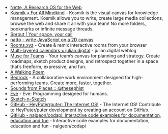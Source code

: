 - [Nette, A Research OS for the Web](https://www.nette.io/)
- [Kosmik • For All Mindkind](https://lithium.paris/) - Kosmik is the visual canvas for knowledge management. Kosmik allows you to write, create large media collections, browse the web and share it all with your team! No more folders, bookmarks or infinite message threads.
- [Sprout | Your space, your call](https://sprout.place/)
- [natto - write JavaScript on a 2D canvas](https://natto.dev/)
- [Rooms.xyz](https://rooms.xyz/) - Create & remix interactive rooms from your browser
- [Multi-layered calendars « julian.digital](https://julian.digital/2023/07/06/multi-layered-calendars/) - julian.digital weblog
- [Muse for Teams](https://museapp.com/) - Your team’s canvas for planning and strategy. Create roadmaps, sketch product designs, and retrospect together in a space that’s freeform, expressive, and fun.
- [A Walking Poem](https://walk.javier.computer/)
- [Bedrock](https://www.bedrock.computer/) - A collaborative work environment designed for high-performing teams. Create more, faster, together.
- [Sounds from Places :: @thesephist](https://soundsfromplaces.surge.sh/)
- [Eve](https://witheve.com/) - Eve: Programming designed for humans.
- [Sketch-n-Sketch](https://ravichugh.github.io/sketch-n-sketch/)
- [GitHub - HeyPuter/puter: The Internet OS!](https://github.com/HeyPuter/puter) - The Internet OS! Contribute to HeyPuter/puter development by creating an account on GitHub.
- [GitHub - nalgeon/codapi: Interactive code examples for documentation, education and fun](https://github.com/nalgeon/codapi) - Interactive code examples for documentation, education and fun - nalgeon/codapi